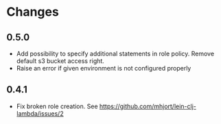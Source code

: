 # Changes

## 0.5.0

* Add possibility to specify additional statements in role policy. Remove default s3 bucket access right.  
* Raise an error if given environment is not configured properly

## 0.4.1

* Fix broken role creation. See https://github.com/mhjort/lein-clj-lambda/issues/2
